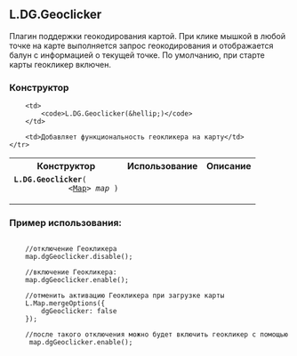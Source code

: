 ## L.DG.Geoclicker

Плагин поддержки геокодирования картой.
При клике мышкой в любой точке на карте выполняется запрос геокодирования и отображается балун с информацией о текущей точке.
По умолчанию, при старте карты геокликер включен.

### Конструктор

<table>
    <tr>
        <th>Конструктор</th>
        <th>Использование</th>
        <th>Описание</th>
    </tr>
    <tr>
        <td><code><b>L.DG.Geoclicker</b>(
            <nobr>&lt;<a href="#geoclicker-map">Map</a>&gt; <i>map</i> )</nobr>
        </code></td>

        <td>
            <code>L.DG.Geoclicker(&hellip;)</code>
        </td>

        <td>Добавляет функциональность геокликера на карту</td>
    </tr>
</table>

### Пример использования:
<pre>
<code>
	//отключение Геокликера
	map.dgGeoclicker.disable();

	//включение Геокликера:
    map.dgGeoclicker.enable();

    //отменить активацию Геокликера при загрузке карты
    L.Map.mergeOptions({
        dgGeoclicker: false
    });

    //после такого отключения можно будет включить геокликер с помощью
     map.dgGeoclicker.enable();
</code>
</pre>
